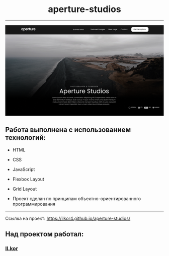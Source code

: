 <h1 align="center">aperture-studios</h1>

---

<img src="./images/aperture-studios.png">


<h2>Работа выполнена с использованием технологий:</h2>
<ul>
  <li><p>HTML</p></li>
  <li><p>CSS</p></li>
  <li><p>JavaScript</p></li>
  <li><p>Flexbox Layout</p></li>
  <li><p>Grid Layout</p></li>
  <li><p>Проект сделан по принципам объектно-ориентированного программирования</p></li>
</ul>


________________________________

Ссылка на проект: https://ilkor4.github.io/aperture-studios/

<h2>Над проектом работал:</h2>
<h3><a href="https://github.com/ilkor4" target="_blank">Il.kor</a></h3>
